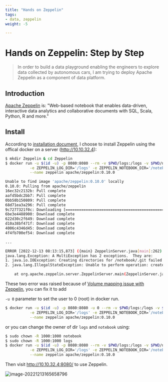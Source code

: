 ```yaml
---
title: "Hands on Zeppelin"
tags:
- data, zeppelin
weight: -5

---
```




# Hands on Zeppelin: Step by Step

> In order to build a data playground enabling the engineers to explore data collected by autonomous cars, I am trying to deploy Apache Zeppelin as a component of data platform.

## Introduction

[Apache Zeppelin](https://zeppelin.apache.org/) is: "Web-based notebook that enables data-driven,
interactive data analytics and collaborative documents with SQL, Scala, Python, R and more."



## Install

According to [installation document](https://zeppelin.apache.org/docs/0.10.0/quickstart/install.html), I choose to install Zeppelin using the offical docker on a server (http://10.10.32.4):

```sh
$ mkdir Zeppelin & cd Zeppelin
$ docker run -u $(id -u) -p 8080:8080 --rm -v $PWD/logs:/logs -v $PWD/notebook:/notebook \
           -e ZEPPELIN_LOG_DIR='/logs' -e ZEPPELIN_NOTEBOOK_DIR='/notebook' \
           --name zeppelin apache/zeppelin:0.10.0

Unable to find image 'apache/zeppelin:0.10.0' locally
0.10.0: Pulling from apache/zeppelin
16ec32c2132b: Pull complete
aafd5bdc2bb7: Pull complete
0bb58b150809: Pull complete
68d71ea3a296: Pull complete
9c7277321f0c: Downloading [=============================================>     ]   2.59GB/2.816GB
6be3e4488900: Download complete
622d30c2f649: Download complete
d10a38bf471f: Download complete
4006c4346d45: Download complete
4f4fb700ef54: Download complete

...

ERROR [2022-12-13 08:13:15,873] ({main} ZeppelinServer.java[main]:262) - Error while running jettyServer
java.lang.Exception: A MultiException has 2 exceptions.  They are:
1. java.io.IOException: Creating directories for /notebook/.git failed
2. java.lang.IllegalStateException: Unable to perform operation: create on org.apache.zeppelin.notebook.repo.NotebookRepoSync

	at org.apache.zeppelin.server.ZeppelinServer.main(ZeppelinServer.java:256)

```



These two error was raised because of [Volume mapping issue with Zeppelin](https://forums.docker.com/t/volume-mapping-issue-with-zeppelin/121917), you can fix it to add

`-u 0` parameter to set the user to 0 (root) in docker run.

```sh
$ docker run -u $(id -u) -p 8080:8080 -u 0 --rm -v $PWD/logs:/logs -v $PWD/notebook:/notebook \
           -e ZEPPELIN_LOG_DIR='/logs' -e ZEPPELIN_NOTEBOOK_DIR='/notebook' \
           --name zeppelin apache/zeppelin:0.10.0
```



or you can change the owner of dir `logs` and `notebook` using:

```sh
$ sudo chown -R 1000:1000 notebook
$ sudo chown -R 1000:1000 logs
$ docker run -u $(id -u) -p 8080:8080 --rm -v $PWD/logs:/logs -v $PWD/notebook:/notebook \
           -e ZEPPELIN_LOG_DIR='/logs' -e ZEPPELIN_NOTEBOOK_DIR='/notebook' \
           --name zeppelin apache/zeppelin:0.10.0
```



Then visit http://10.10.32.4:8080/ to use Zeppelin.

![image-20221213165658796](https://happy3-data.oss-cn-hangzhou.aliyuncs.com/content-images/image-20221213165658796.png)



